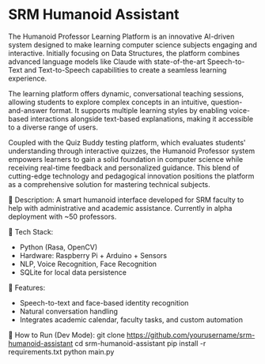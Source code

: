 # SRM Humanoid Assistant
The Humanoid Professor Learning Platform is an innovative AI-driven system designed to make learning computer science subjects engaging and interactive. Initially focusing on Data Structures, the platform combines advanced language models like Claude with state-of-the-art Speech-to-Text and Text-to-Speech capabilities to create a seamless learning experience.

The learning platform offers dynamic, conversational teaching sessions, allowing students to explore complex concepts in an intuitive, question-and-answer format. It supports multiple learning styles by enabling voice-based interactions alongside text-based explanations, making it accessible to a diverse range of users.

Coupled with the Quiz Buddy testing platform, which evaluates students' understanding through interactive quizzes, the Humanoid Professor system empowers learners to gain a solid foundation in computer science while receiving real-time feedback and personalized guidance. This blend of cutting-edge technology and pedagogical innovation positions the platform as a comprehensive solution for mastering technical subjects.

🧠 Description:
A smart humanoid interface developed for SRM faculty to help with administrative and academic assistance. Currently in alpha deployment with ~50 professors.

🔧 Tech Stack:
- Python (Rasa, OpenCV)
- Hardware: Raspberry Pi + Arduino + Sensors
- NLP, Voice Recognition, Face Recognition
- SQLite for local data persistence

🧩 Features:
- Speech-to-text and face-based identity recognition
- Natural conversation handling
- Integrates academic calendar, faculty tasks, and custom automation

🏁 How to Run (Dev Mode):
git clone https://github.com/yourusername/srm-humanoid-assistant
cd srm-humanoid-assistant
pip install -r requirements.txt
python main.py
